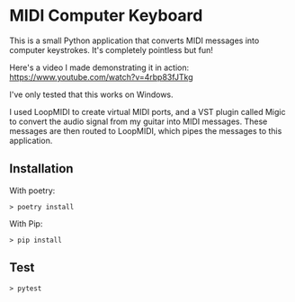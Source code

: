 # MIDI Computer Keyboard

This is a small Python application that converts MIDI messages into computer
keystrokes. It's completely pointless but fun!

Here's a video I made demonstrating it in action: https://www.youtube.com/watch?v=4rbp83fJTkg

I've only tested that this works on Windows.

I used LoopMIDI to create virtual MIDI ports, and a VST plugin called Migic to convert
the audio signal from my guitar into MIDI messages. These messages are then routed
to LoopMIDI, which pipes the messages to this application.

## Installation

With poetry:

```
> poetry install
```

With Pip:

```
> pip install
```

## Test

```
> pytest
```
